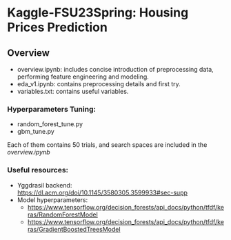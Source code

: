 # Kaggle-FSU23Spring: Housing Prices Prediction

## Overview
- overview.ipynb: includes concise introduction of preprocessing data, performing feature engineering and modeling.
- eda_v1.ipynb: contains preprocessing details and first try.
- variables.txt: contains useful variables.

### Hyperparameters Tuning:
  - random_forest_tune.py
  - gbm_tune.py

Each of them contains 50 trials, and search spaces are included in the *overview.ipynb*

### Useful resources:

- Yggdrasil backend: https://dl.acm.org/doi/10.1145/3580305.3599933#sec-supp
- Model hyperparameters: 
  - https://www.tensorflow.org/decision_forests/api_docs/python/tfdf/keras/RandomForestModel
  - https://www.tensorflow.org/decision_forests/api_docs/python/tfdf/keras/GradientBoostedTreesModel
